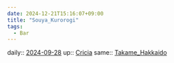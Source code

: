 ```yaml
---
date: 2024-12-21T15:16:07+09:00
title: "Souya_Kurorogi"
tags:
  - Bar
---
```


daily:: [2024-09-28](Daily_Note/2024-09-28.md)
up:: [Cricia](Cricia.md)
same:: [Takame_Hakkaido](Takame_Hakkaido.md)